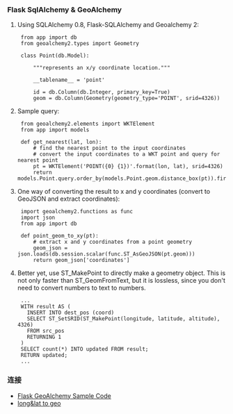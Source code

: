 ### Flask SqlAlchemy & GeoAlchemy

1. Using SQLAlchemy 0.8, Flask-SQLAlchemy and Geoalchemy 2:

		from app import db
		from geoalchemy2.types import Geometry
		
		class Point(db.Model):
		
		    """represents an x/y coordinate location."""
		
		    __tablename__ = 'point'
		
		    id = db.Column(db.Integer, primary_key=True)
		    geom = db.Column(Geometry(geometry_type='POINT', srid=4326))

2. Sample query:

		from geoalchemy2.elements import WKTElement
		from app import models
		
		def get_nearest(lat, lon):
		    # find the nearest point to the input coordinates
		    # convert the input coordinates to a WKT point and query for nearest point
		    pt = WKTElement('POINT({0} {1})'.format(lon, lat), srid=4326)
		    return models.Point.query.order_by(models.Point.geom.distance_box(pt)).first()
3. One way of converting the result to x and y coordinates (convert to GeoJSON and extract coordinates):

		import geoalchemy2.functions as func
		import json
		from app import db
		
		def point_geom_to_xy(pt):
		    # extract x and y coordinates from a point geometry
		    geom_json = json.loads(db.session.scalar(func.ST_AsGeoJSON(pt.geom)))
		    return geom_json['coordinates']

4. Better yet, use ST_MakePoint to directly make a geometry object. This is not only faster than ST_GeomFromText, but it is lossless, since you don't need to convert numbers to text to numbers.

		...
		WITH result AS (
		  INSERT INTO dest_pos (coord)
		  SELECT ST_SetSRID(ST_MakePoint(longitude, latitude, altitude), 4326)
		  FROM src_pos
		  RETURNING 1
		)
		SELECT count(*) INTO updated FROM result;
		RETURN updated;
		...

### 连接
- [Flask GeoAlchemy Sample Code](http://stackoverflow.com/questions/4069595/flask-with-geoalchemy-sample-code)
- [long&lat to geo](http://stackoverflow.com/questions/8433513/insert-postgis-object-e-g-st-geomfromtext-from-row-variables-in-plpgsql-scrip)